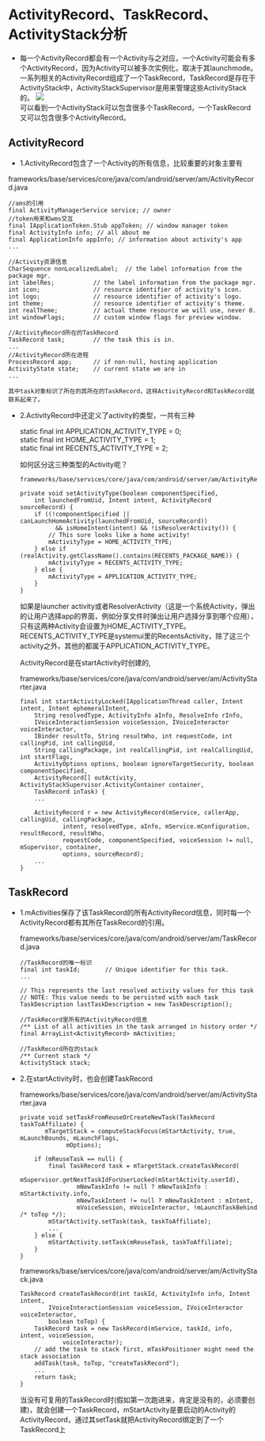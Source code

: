 #  ActivityRecord、TaskRecord、ActivityStack分析

  - 每一个ActivityRecord都会有一个Activity与之对应，一个Activity可能会有多个ActivityRecord，因为Activity可以被多次实例化，取决于其launchmode。一系列相关的ActivityRecord组成了一个TaskRecord，TaskRecord是存在于ActivityStack中，ActivityStackSupervisor是用来管理这些ActivityStack的。
![](https://github.com/openthos/community-analysis/blob/master/pic/7.1.png)</br>
可以看到一个ActivityStack可以包含很多个TaskRecord，一个TaskRecord又可以包含很多个ActivityRecord。

## ActivityRecord

  - 1.ActivityRecord包含了一个Activity的所有信息，比较重要的对象主要有
  
  frameworks/base/services/core/java/com/android/server/am/ActivityRecord.java  
  
    //ams的引用  
    final ActivityManagerService service; // owner  
    //token用来和wms交互  
    final IApplicationToken.Stub appToken; // window manager token  
    final ActivityInfo info; // all about me  
    final ApplicationInfo appInfo; // information about activity's app  
    ...  
  
    //Activity资源信息  
    CharSequence nonLocalizedLabel;  // the label information from the package mgr.  
    int labelRes;           // the label information from the package mgr.  
    int icon;               // resource identifier of activity's icon.  
    int logo;               // resource identifier of activity's logo.  
    int theme;              // resource identifier of activity's theme.  
    int realTheme;          // actual theme resource we will use, never 0.  
    int windowFlags;        // custom window flags for preview window.  
      
    //ActivityRecord所在的TaskRecord  
    TaskRecord task;        // the task this is in.  
    ...  
    //ActivityRecord所在进程  
    ProcessRecord app;      // if non-null, hosting application  
    ActivityState state;    // current state we are in  
    ...  
    
    其中task对象标识了所在的其所在的TaskRecord，这样ActivityRecord和TaskRecord就联系起来了。
    
  - 2.ActivityRecord中还定义了activity的类型，一共有三种
  
      static final int APPLICATION_ACTIVITY_TYPE = 0;  
      static final int HOME_ACTIVITY_TYPE = 1;  
      static final int RECENTS_ACTIVITY_TYPE = 2;  
      
      如何区分这三种类型的Activity呢？
      
        frameworks/base/services/core/java/com/android/server/am/ActivityRecord.java  
  
        private void setActivityType(boolean componentSpecified,  
            int launchedFromUid, Intent intent, ActivityRecord sourceRecord) {  
            if ((!componentSpecified || canLaunchHomeActivity(launchedFromUid, sourceRecord))  
                  && isHomeIntent(intent) && !isResolverActivity()) {  
                // This sure looks like a home activity!  
                mActivityType = HOME_ACTIVITY_TYPE;  
            } else if (realActivity.getClassName().contains(RECENTS_PACKAGE_NAME)) {  
                mActivityType = RECENTS_ACTIVITY_TYPE;  
            } else {  
                mActivityType = APPLICATION_ACTIVITY_TYPE;  
            }  
        }
        
       如果是launcher activity或者ResolverActivity（这是一个系统Activity，弹出的让用户选择app的界面，例如分享文件时弹出让用户选择分享到哪个应用），只有这两种Activity会设置为HOME_ACTIVITY_TYPE。RECENTS_ACTIVITY_TYPE是systemui里的RecentsActivity，除了这三个activity之外，其他的都属于APPLICATION_ACTIVITY_TYPE。
       
      ActivityRecord是在startActivity时创建的,
      
      frameworks/base/services/core/java/com/android/server/am/ActivityStarter.java  
  
        final int startActivityLocked(IApplicationThread caller, Intent intent, Intent ephemeralIntent,  
            String resolvedType, ActivityInfo aInfo, ResolveInfo rInfo,  
            IVoiceInteractionSession voiceSession, IVoiceInteractor voiceInteractor,  
            IBinder resultTo, String resultWho, int requestCode, int callingPid, int callingUid,  
            String callingPackage, int realCallingPid, int realCallingUid, int startFlags,  
            ActivityOptions options, boolean ignoreTargetSecurity, boolean componentSpecified,  
            ActivityRecord[] outActivity, ActivityStackSupervisor.ActivityContainer container,  
            TaskRecord inTask) {  
            ...  
  
            ActivityRecord r = new ActivityRecord(mService, callerApp, callingUid, callingPackage,  
                    intent, resolvedType, aInfo, mService.mConfiguration, resultRecord, resultWho,  
                    requestCode, componentSpecified, voiceSession != null, mSupervisor, container,  
                    options, sourceRecord);  
            ...  
        }
        
        
## TaskRecord

  - 1.mActivities保存了该TaskRecord的所有ActivityRecord信息，同时每一个ActivityRecord都有其所在TaskRecord的引用。
  
    frameworks/base/services/core/java/com/android/server/am/TaskRecord.java  
  
        //TaskRecord的唯一标识  
        final int taskId;       // Unique identifier for this task.  
        ...  
  
        // This represents the last resolved activity values for this task  
        // NOTE: This value needs to be persisted with each task  
        TaskDescription lastTaskDescription = new TaskDescription();  
  
        //TaskRecord里所有的ActivityRecord信息  
        /** List of all activities in the task arranged in history order */  
        final ArrayList<ActivityRecord> mActivities;  
  
        //TaskRecord所在的stack  
        /** Current stack */  
        ActivityStack stack;  
        
  - 2.在startActivity时，也会创建TaskRecord
  
    frameworks/base/services/core/java/com/android/server/am/ActivityStarter.java  

        private void setTaskFromReuseOrCreateNewTask(TaskRecord taskToAffiliate) {  
               mTargetStack = computeStackFocus(mStartActivity, true, mLaunchBounds, mLaunchFlags,  
                     mOptions);  
  
            if (mReuseTask == null) {  
                final TaskRecord task = mTargetStack.createTaskRecord(  
                        mSupervisor.getNextTaskIdForUserLocked(mStartActivity.userId),  
                        mNewTaskInfo != null ? mNewTaskInfo : mStartActivity.info,  
                        mNewTaskIntent != null ? mNewTaskIntent : mIntent,  
                        mVoiceSession, mVoiceInteractor, !mLaunchTaskBehind /* toTop */);  
                mStartActivity.setTask(task, taskToAffiliate);  
                ...  
            } else {  
                mStartActivity.setTask(mReuseTask, taskToAffiliate);  
            }  
        }  
        
    frameworks/base/services/core/java/com/android/server/am/ActivityStack.java  
     
        TaskRecord createTaskRecord(int taskId, ActivityInfo info, Intent intent,  
                IVoiceInteractionSession voiceSession, IVoiceInteractor voiceInteractor,  
                boolean toTop) {  
            TaskRecord task = new TaskRecord(mService, taskId, info, intent, voiceSession,  
                    voiceInteractor);  
            // add the task to stack first, mTaskPositioner might need the stack association  
            addTask(task, toTop, "createTaskRecord");  
            ...  
            return task;  
        } 
        
    当没有可复用的TaskRecord时(假如第一次跑进来，肯定是没有的，必须要创建)，就会创建一个TaskRecord，mStartActivity是要启动的Activity的ActivityRecord，通过其setTask就把ActivityRecord绑定到了一个TaskRecord上



















